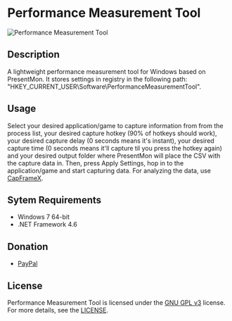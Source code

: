 # Performance Measurement Tool
![Performance Measurement Tool](https://cdn.discordapp.com/attachments/759162962325143623/797172693144830002/unknown.png)

## Description
A lightweight performance measurement tool for Windows based on PresentMon. It stores settings in registry in the following path: "HKEY_CURRENT_USER\Software\PerformanceMeasurementTool".

## Usage
Select your desired application/game to capture information from from the process list, your desired capture hotkey (90% of hotkeys should work), your desired capture delay (0 seconds means it's instant), your desired capture time (0 seconds means it'll capture til you press the hotkey again) and your desired output folder where PresentMon will place the CSV with the capture data in. Then, press Apply Settings, hop in to the application/game and start capturing data. For analyzing the data, use [CapFrameX](https://github.com/CXWorld/CapFrameX).

## Sytem Requirements
- Windows 7 64-bit
- .NET Framework 4.6

## Donation
- [PayPal](https://www.paypal.me/dansketweaks)

## License
Performance Measurement Tool is licensed under the [GNU GPL v3](https://www.gnu.org/licenses/gpl-3.0.en.html) license. For more details, see the [LICENSE](https://github.com/danskee/PerformanceMeasurementTool/blob/main/LICENSE).
